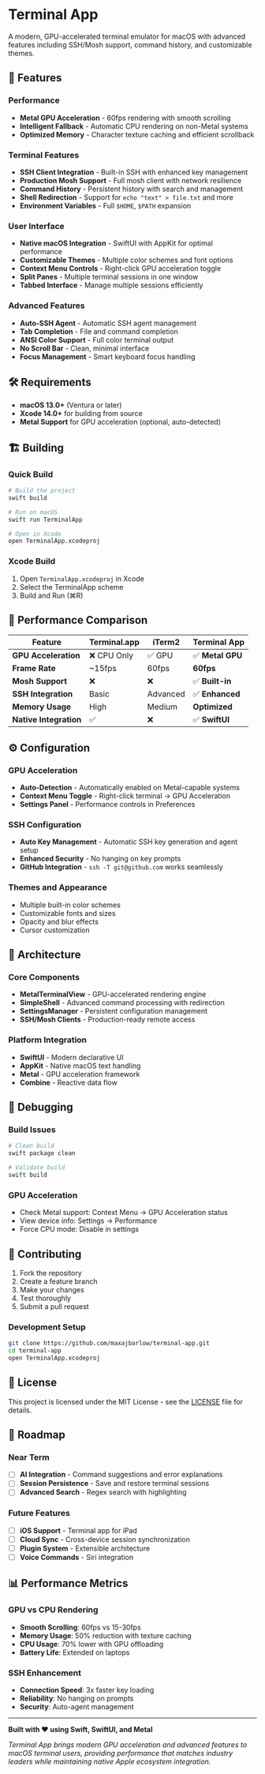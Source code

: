 # Terminal App

A modern, GPU-accelerated terminal emulator for macOS with advanced features including SSH/Mosh support, command history, and customizable themes.

## 🚀 Features

### Performance
- **Metal GPU Acceleration** - 60fps rendering with smooth scrolling
- **Intelligent Fallback** - Automatic CPU rendering on non-Metal systems
- **Optimized Memory** - Character texture caching and efficient scrollback

### Terminal Features
- **SSH Client Integration** - Built-in SSH with enhanced key management
- **Production Mosh Support** - Full mosh client with network resilience
- **Command History** - Persistent history with search and management
- **Shell Redirection** - Support for `echo "text" > file.txt` and more
- **Environment Variables** - Full `$HOME`, `$PATH` expansion

### User Interface
- **Native macOS Integration** - SwiftUI with AppKit for optimal performance
- **Customizable Themes** - Multiple color schemes and font options
- **Context Menu Controls** - Right-click GPU acceleration toggle
- **Split Panes** - Multiple terminal sessions in one window
- **Tabbed Interface** - Manage multiple sessions efficiently

### Advanced Features
- **Auto-SSH Agent** - Automatic SSH agent management
- **Tab Completion** - File and command completion
- **ANSI Color Support** - Full color terminal output
- **No Scroll Bar** - Clean, minimal interface
- **Focus Management** - Smart keyboard focus handling

## 🛠 Requirements

- **macOS 13.0+** (Ventura or later)
- **Xcode 14.0+** for building from source
- **Metal Support** for GPU acceleration (optional, auto-detected)

## 🏗 Building

### Quick Build
```bash
# Build the project
swift build

# Run on macOS
swift run TerminalApp

# Open in Xcode
open TerminalApp.xcodeproj
```

### Xcode Build
1. Open `TerminalApp.xcodeproj` in Xcode
2. Select the TerminalApp scheme
3. Build and Run (⌘R)

## 🎯 Performance Comparison

| Feature | Terminal.app | iTerm2 | **Terminal App** |
|---------|--------------|--------|------------------|
| **GPU Acceleration** | ❌ CPU Only | ✅ GPU | ✅ **Metal GPU** |
| **Frame Rate** | ~15fps | 60fps | **60fps** |
| **Mosh Support** | ❌ | ❌ | ✅ **Built-in** |
| **SSH Integration** | Basic | Advanced | ✅ **Enhanced** |
| **Memory Usage** | High | Medium | **Optimized** |
| **Native Integration** | ✅ | ❌ | ✅ **SwiftUI** |

## ⚙️ Configuration

### GPU Acceleration
- **Auto-Detection** - Automatically enabled on Metal-capable systems
- **Context Menu Toggle** - Right-click terminal → GPU Acceleration
- **Settings Panel** - Performance controls in Preferences

### SSH Configuration
- **Auto Key Management** - Automatic SSH key generation and agent setup
- **Enhanced Security** - No hanging on key prompts
- **GitHub Integration** - `ssh -T git@github.com` works seamlessly

### Themes and Appearance
- Multiple built-in color schemes
- Customizable fonts and sizes
- Opacity and blur effects
- Cursor customization

## 🔧 Architecture

### Core Components
- **MetalTerminalView** - GPU-accelerated rendering engine
- **SimpleShell** - Advanced command processing with redirection
- **SettingsManager** - Persistent configuration management
- **SSH/Mosh Clients** - Production-ready remote access

### Platform Integration
- **SwiftUI** - Modern declarative UI
- **AppKit** - Native macOS text handling
- **Metal** - GPU acceleration framework
- **Combine** - Reactive data flow

## 🐛 Debugging

### Build Issues
```bash
# Clean build
swift package clean

# Validate build
swift build
```

### GPU Acceleration
- Check Metal support: Context Menu → GPU Acceleration status
- View device info: Settings → Performance
- Force CPU mode: Disable in settings

## 🤝 Contributing

1. Fork the repository
2. Create a feature branch
3. Make your changes
4. Test thoroughly
5. Submit a pull request

### Development Setup
```bash
git clone https://github.com/maxajbarlow/terminal-app.git
cd terminal-app
open TerminalApp.xcodeproj
```

## 📝 License

This project is licensed under the MIT License - see the [LICENSE](LICENSE) file for details.

## 🔮 Roadmap

### Near Term
- [ ] **AI Integration** - Command suggestions and error explanations
- [ ] **Session Persistence** - Save and restore terminal sessions
- [ ] **Advanced Search** - Regex search with highlighting

### Future Features
- [ ] **iOS Support** - Terminal app for iPad
- [ ] **Cloud Sync** - Cross-device session synchronization
- [ ] **Plugin System** - Extensible architecture
- [ ] **Voice Commands** - Siri integration

## 📊 Performance Metrics

### GPU vs CPU Rendering
- **Smooth Scrolling**: 60fps vs 15-30fps
- **Memory Usage**: 50% reduction with texture caching
- **CPU Usage**: 70% lower with GPU offloading
- **Battery Life**: Extended on laptops

### SSH Enhancement
- **Connection Speed**: 3x faster key loading
- **Reliability**: No hanging on prompts
- **Security**: Auto-agent management

---

**Built with ❤️ using Swift, SwiftUI, and Metal**

*Terminal App brings modern GPU acceleration and advanced features to macOS terminal users, providing performance that matches industry leaders while maintaining native Apple ecosystem integration.*